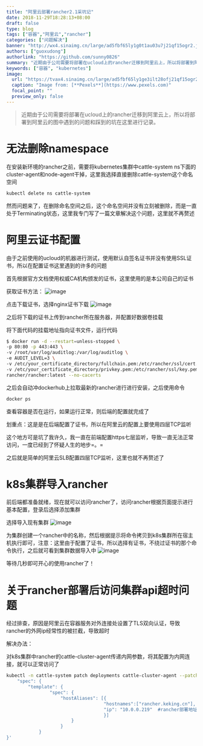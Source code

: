 ```yaml
---
title: "阿里云部署rancher2.1采坑记"
date: 2018-11-29T18:28:13+08:00
draft: false
type: blog
tags: ["容器","阿里云","rancher"]
categories: ["问题解决"]
banner: "http://wx4.sinaimg.cn/large/ad5fbf65ly1g0t1au03u7j21qf15ogr2.jpg"
authors: ["guoxudong"]
authorlink: "https://github.com/sunny0826"
summary: "近期由于公司需要将部署在ucloud上的rancher迁移到阿里云上，所以将部署到阿里云的图中遇到的问题和踩到的坑在这里进行记录。"
keywords: ["容器", "kubernetes"]
image:
  url: "https://tvax4.sinaimg.cn/large/ad5fbf65ly1ge3ilt28ofj21qf15ogr2.jpg"
  caption: "Image from: [**Pexels**](https://www.pexels.com)"
  focal_point: ""
  preview_only: false
---
```

>近期由于公司需要将部署在ucloud上的rancher迁移到阿里云上，所以将部署到阿里云的图中遇到的问题和踩到的坑在这里进行记录。

# 无法删除namespace

在安装新环境的rancher之前，需要将kubernetes集群中cattle-system ns下面的cluster-agent和node-agent干掉，这里我选择直接删除cattle-system这个命名空间

```bash
kubectl delete ns cattle-system
```

然而问题来了，在删除命名空间之后，这个命名空间并没有立刻被删除，而是一直处于Terminating状态，这里我专门写了一篇文章解决这个问题，这里就不再赘述

# 阿里云证书配置

由于之前使用的ucloud的机器进行测试，使用默认自签名证书并没有使用SSL证书，所以在配置证书这里遇到的许多的问题

首先根据官方文档使用权威CA机构颁发的证书，这里使用的是本公司自己的证书

获取证书方法：
![image](/images/source/jinrussl.png)

点击下载证书，选择nginx证书下载
![image](/images/source/zhengshu.png)

之后将下载的证书上传到rancher所在服务器，并配置好数据卷挂载

将下面代码的挂载地址指向证书文件，运行代码

```bash
$ docker run -d --restart=unless-stopped \
-p 80:80 -p 443:443 \
-v /root/var/log/auditlog:/var/log/auditlog \
-e AUDIT_LEVEL=3 \
-v /etc/your_certificate_directory/fullchain.pem:/etc/rancher/ssl/cert.pem \
-v /etc/your_certificate_directory/privkey.pem:/etc/rancher/ssl/key.pem \
rancher/rancher:latest --no-cacerts
```

之后会自动冲dockerhub上拉取最新的rancher进行进行安装，之后使用命令

```bash
docker ps
```

查看容器是否在运行，如果运行正常，则后端的配置就完成了

划重点：这是是在后端配置了证书，所以在阿里云的配置上要使用四层TCP监听

这个地方可是坑了我许久，我一直在前端配置https七层监听，导致一直无法正常访问，一度已经到了怀疑人生的地步=。=

之后就是简单的阿里云SLB配置四层TCP监听，这里也就不再赘述了

# k8s集群导入rancher

前后端都准备就绪，现在就可以访问rancher了，访问rancher根据页面提示进行基本配置，登录后选择添加集群

选择导入现有集群
![image](/images/source/add.png)

为集群创建一个rancher中的名称，然后根据提示将命令拷贝到k8s集群所在宿主机执行即可，注意：这里由于配置了证书，所以选择有证书，不绕过证书的那个命令执行，之后就可看到集群数据导入中
![image](/images/source/wating.png)

等待几秒即可开心的使用rancher了！

# 关于rancher部署后访问集群api超时问题

经过排查，原因是阿里云在容器服务对外连接处设置了TLS双向认证，导致rancher的外网ip经常性的被拦截，导致超时

解决办法：

对k8s集群中rancher的cattle-cluster-agent传递内网参数，将其配置为内网连接，就可以正常访问了

```bash
kubectl -n cattle-system patch deployments cattle-cluster-agent --patch '{
    "spec": {
        "template": {
                "spec": {
                    "hostAliases": [{
                                    "hostnames":["rancher.keking.cn"],  #rancher的域名
                                    "ip": "10.0.0.219"  #rancher部署地址
                                    }]
                        }
                    }
            }
}'
```